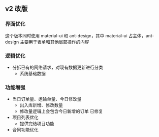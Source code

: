 ## v2 改版

### 界面优化

这个版本同时使用 material-ui 和 ant-design，其中 material-ui 占主体，ant-design 主要用于表单和其他局部操作的内容

### 逻辑优化

- 分拆已有的网络请求，对现有数据更新进行分类
  - 系统基础数据

### 功能增强

- 当日订单量、运输单量、今日修改量
  - 出入库新增、修改数量
  - 修改量逻辑上会包含今日新增的订单 已修复
- 项目列表优化
  - 提供完结项目功能
- 合同功能优化
